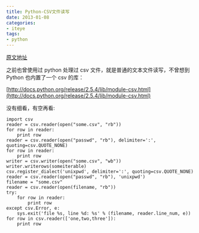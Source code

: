 ```yaml
---
title: Python-CSV文件读写
date: 2013-01-08
categories:
- iteye
tags:
- python
---
```


[原文地址](http://fiftyk.iteye.com/admin/blogs/1766530)

之前也曾使用过 python 处理过 csv 文件，就是普通的文本文件读写，不曾想到 Python 也内置了一个 csv 的库：
 
[http://docs.python.org/release/2.5.4/lib/module-csv.html](http://docs.python.org/release/2.5.4/lib/module-csv.html)
 
没有细看，有空再看:

```
import csv
reader = csv.reader(open("some.csv", "rb"))
for row in reader:
    print row
reader = csv.reader(open("passwd", "rb"), delimiter=':', quoting=csv.QUOTE_NONE)
for row in reader:
    print row
writer = csv.writer(open("some.csv", "wb"))
writer.writerows(someiterable)
csv.register_dialect('unixpwd', delimiter=':', quoting=csv.QUOTE_NONE)
reader = csv.reader(open("passwd", "rb"), 'unixpwd')
filename = "some.csv"
reader = csv.reader(open(filename, "rb"))
try:
    for row in reader:
        print row
except csv.Error, e:
    sys.exit('file %s, line %d: %s' % (filename, reader.line_num, e))
for row in csv.reader(['one,two,three']):
    print row
```